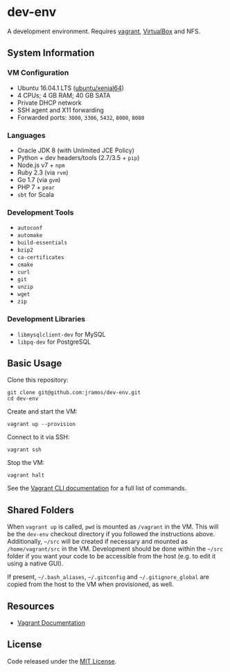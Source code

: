 # dev-env

A development environment. Requires [vagrant](http://www.vagrantup.com/downloads.html), [VirtualBox](https://www.virtualbox.org/wiki/Downloads) and NFS.

## System Information

### VM Configuration

  * Ubuntu 16.04.1 LTS ([ubuntu/xenial64](https://atlas.hashicorp.com/ubuntu/boxes/xenial64))
  * 4 CPUs; 4 GB RAM; 40 GB SATA
  * Private DHCP network
  * SSH agent and X11 forwarding
  * Forwarded ports: `3000`, `3306`, `5432`, `8000`, `8080`

### Languages

  * Oracle JDK 8 (with Unlimited JCE Policy)
  * Python + dev headers/tools (2.7/3.5 + `pip`)
  * Node.js v7 + `npm`
  * Ruby 2.3 (via `rvm`)
  * Go 1.7 (via `gvm`)
  * PHP 7 + `pear`
  * `sbt` for Scala

### Development Tools

  * `autoconf`
  * `automake`
  * `build-essentials`
  * `bzip2`
  * `ca-certificates`
  * `cmake`
  * `curl`
  * `git`
  * `unzip`
  * `wget`
  * `zip`

### Development Libraries

  * `libmysqlclient-dev` for MySQL
  * `libpq-dev` for PostgreSQL

## Basic Usage

Clone this repository:

    git clone git@github.com:jramos/dev-env.git
    cd dev-env

Create and start the VM:

    vagrant up --provision

Connect to it via SSH:

    vagrant ssh

Stop the VM:

    vagrant halt

See the [Vagrant CLI documentation](https://docs.vagrantup.com/v2/cli/index.html) for a full list of commands.

## Shared Folders

When `vagrant up` is called, `pwd` is mounted as `/vagrant` in the VM. This will be the `dev-env` checkout directory if you followed the instructions above. Additionally, `~/src` will be created if necessary and mounted as `/home/vagrant/src` in the VM. Development should be done within the `~/src` folder if you want your code to be accessible from the host (e.g. to edit it using a native GUI).

If present, `~/.bash_aliases`, `~/.gitconfig` and `~/.gitignore_global` are copied from the host to the VM when provisioned, as well.

## Resources

  * [Vagrant Documentation](https://docs.vagrantup.com/v2/)

## License

Code released under the [MIT License](LICENSE).
